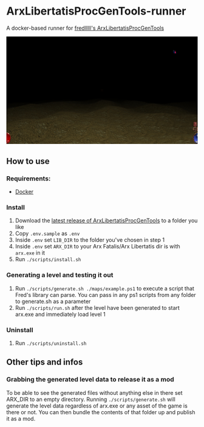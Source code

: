 # ArxLibertatisProcGenTools-runner

A docker-based runner for [fredlllll's ArxLibertatisProcGenTools](https://github.com/fredlllll/ArxLibertatisProcGenTools/releases)

![Preview of the output of maps/exampe.ps1](preview-of-example.jpg?raw=true "Preview of the output of maps/exampe.ps1")

## How to use

### Requirements:

- [Docker](https://www.docker.com/get-started/)

### Install

1. Download the [latest release of ArxLibertatisProcGenTools](https://github.com/fredlllll/ArxLibertatisProcGenTools/releases)
   to a folder you like
1. Copy `.env.sample` as `.env`
1. Inside `.env` set `LIB_DIR` to the folder you've chosen in step 1
1. Inside `.env` set `ARX_DIR` to your Arx Fatalis/Arx Libertatis dir is with `arx.exe` in it
1. Run `./scripts/install.sh`

### Generating a level and testing it out

1. Run `./scripts/generate.sh ./maps/example.ps1` to execute a script that Fred's library can parse. You can pass in
   any ps1 scripts from any folder to generate.sh as a parameter
1. Run `./scripts/run.sh` after the level have been generated to start arx.exe and immediately load level 1

### Uninstall

1. Run `./scripts/uninstall.sh`

## Other tips and infos

### Grabbing the generated level data to release it as a mod

To be able to see the generated files without anything else in there set ARX_DIR to an empty directory. Running
`./scripts/generate.sh` will generate the level data regardless of arx.exe or any asset of the game is there or not.
You can then bundle the contents of that folder up and publish it as a mod.
